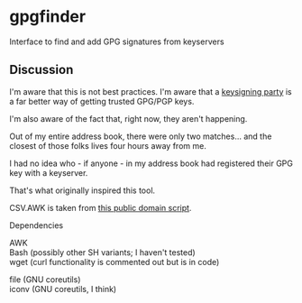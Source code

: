 # gpgfinder
Interface to find and add GPG signatures from keyservers


## Discussion

I'm aware that this is not best practices. I'm aware that a [keysigning party](http://www.cryptnet.net/fdp/crypto/keysigning_party/en/keysigning_party.html) is a far better way of getting trusted GPG/PGP keys. 

I'm also aware of the fact that, right now, they aren't happening.

Out of my entire address book, there were only two matches... and the closest of those folks lives four hours away from me.

I had no idea who - if anyone - in my address book had registered their GPG key with a keyserver.  

That's what originally inspired this tool.


CSV.AWK is taken from [this public domain script](http://lorance.freeshell.org/csv/).

Dependencies

AWK  
Bash (possibly other SH variants; I haven't tested)  
wget (curl functionality is commented out but is in code)  

file   (GNU coreutils)  
iconv (GNU coreutils, I think)  
